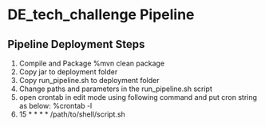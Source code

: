 # DE_tech_challenge Pipeline
## Pipeline Deployment Steps
1. Compile and Package
   %mvn clean package
2. Copy jar to deployment folder
3. Copy run_pipeline.sh to deployment folder
4. Change paths and parameters in the run_pipeline.sh script
5. open crontab in edit mode using following command and put cron string as below:
   %crontab -l
6. 15 * * * * /path/to/shell/script.sh